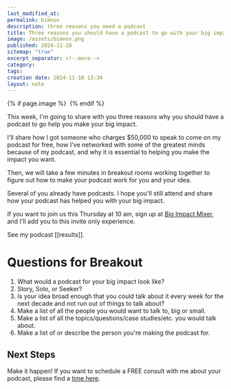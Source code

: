 ```yaml
---
last_modified_at: 
permalink: bimnov
description: three reasons you need a podcast
title: Three reasons you should have a podcast to go with your big impact!
image: /assets/bimnov.png
published: 2024-11-20
sitemap: "true"
excerpt_separator: <!--more-->
category: 
tags: 
creation date: 2024-11-18 13:34
layout: note
---
```

{% if page.image %} <img src="{{ page.image }}" alt=""> {% endif %}

This week, I'm going to share with you three reasons why you should have a podcast to go help you make your big impact. 

I'll share how I got someone who charges $50,000 to speak to come on my podcast for free, how I've networked with some of the greatest minds because of my podcast, and why it is essential to helping you make the impact you want. 

Then, we will take a few minutes in breakout rooms working together to figure out how to make your podcast work for you and your idea. 

Several of you already have podcasts. I hope you'll still attend and share how your podcast has helped you with your big impact. 

If you want to join us this Thursday at 10 am, sign up at [Big Impact Mixer](https://bigimpactmixer.com), and I'll add you to this invite only experience. 

See my podcast [[results]].

# Questions for Breakout
1. What would a podcast for your big impact look like? 
2. Story, Solo, or Seeker?
3. Is your idea broad enough that you could talk about it every week for the next decade and not run out of things to talk about? 
4. Make a list of all the people you would want to talk to, big or small. 
5. Make a list of all the topics/questions/case studies/etc. you would talk about.
6. Make a list of or describe the person you're making the podcast for. 

## Next Steps
Make it happen! If you want to schedule a FREE consult with me about your podcast, please find a [time here](http://cal.com/jethrojones/podcast).



